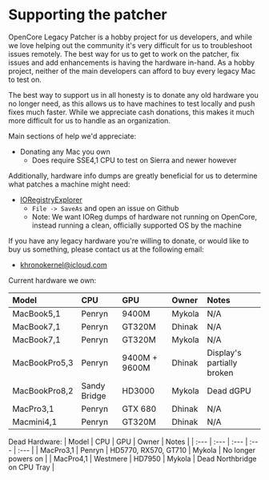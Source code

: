 # Supporting the patcher

OpenCore Legacy Patcher is a hobby project for us developers, and while we love helping out the community it's very difficult for us to troubleshoot issues remotely. The best way for us to get to work on the patcher, fix issues and add enhancements is having the hardware in-hand. As a hobby project, neither of the main developers can afford to buy every legacy Mac to test on.

The best way to support us in all honesty is to donate any old hardware you no longer need, as this allows us to have machines to test locally and push fixes much faster. While we appreciate cash donations, this makes it much more difficult for us to handle as an organization.

Main sections of help we'd appreciate:

* Donating any Mac you own
  * Does require SSE4,1 CPU to test on Sierra and newer however

Additionally, hardware info dumps are greatly beneficial for us to determine what patches a machine might need:

* [IORegistryExplorer](https://github.com/khronokernel/IORegistryClone/blob/master/ioreg-210.zip?raw=true)
  * `File -> SaveAs` and open an issue on Github
  * Note: We want IOReg dumps of hardware not running on OpenCore, instead running a clean, officially supported OS by the machine

If you have any legacy hardware you're willing to donate, or would like to buy us something, please contact us at the following email:

* khronokernel@icloud.com

Current hardware we own:

| Model | CPU | GPU | Owner | Notes |
| :--- | :--- | :--- | :--- | :--- |
| MacBook5,1 | Penryn | 9400M | Mykola | N/A |
| MacBook7,1 | Penryn | GT320M | Dhinak | N/A |
| MacBook7,1 | Penryn | GT320M | Mykola | N/A |
| MacBookPro5,3 | Penryn | 9400M + 9600M | Dhinak | Display's partially broken |
| MacBookPro8,2 | Sandy Bridge | HD3000 | Mykola | Dead dGPU |
| MacPro3,1 | Penryn | GTX 680 | Dhinak | N/A |
| Macmini4,1 | Penryn | GT320M | Dhinak | N/A |

Dead Hardware:
| Model | CPU | GPU | Owner | Notes |
| :--- | :--- | :--- | :--- | :--- |
| MacPro3,1 | Penryn | HD5770, RX570, GT710 | Mykola | No longer powers on |
| MacPro4,1 | Westmere | HD7950 | Mykola | Dead Northbridge on CPU Tray |

